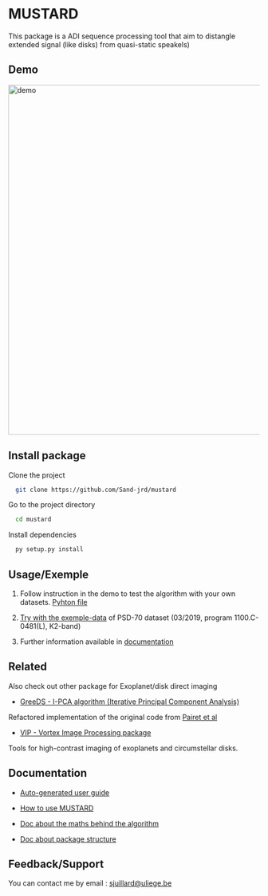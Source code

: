 # MUSTARD

This package is a ADI sequence processing tool that aim to distangle extended signal (like disks) from quasi-static speakels)

## Demo

<img src="./example-data/demo.gif" alt="demo" width="700" text-align="center"/>

## Install package

Clone the project

```bash
  git clone https://github.com/Sand-jrd/mustard
```

Go to the project directory

```bash
  cd mustard
```

Install dependencies

```bash
  py setup.py install
```

## Usage/Exemple

1. Follow instruction in the demo to test the algorithm with your own datasets.
[Pyhton file](demo.py)

2. [Try with the exemple-data](demo.ipynb) of PSD-70 dataset (03/2019, program 1100.C-0481(L), K2-band)

3. Further information available in [documentation](#Documentation) 

## Related

Also check out other package for Exoplanet/disk direct imaging

- [GreeDS - I-PCA algorithm (Iterative Principal Component Analysis)](https://github.com/Sand-jrd/GreeDS)

Refactored implementation of the original code from [Pairet et al](https://arxiv.org/pdf/2008.05170.pdf)

- [VIP - Vortex Image Processing package](https://github.com/vortex-exoplanet/VIP)

Tools for high-contrast imaging of exoplanets and circumstellar disks.

## Documentation

- [Auto-generated user guide](https://mustard.readthedocs.io/)

- [How to use MUSTARD](https://sand-jrd.github.io/MUSTARD/demo.html)

- [Doc about the maths behind the algorithm](https://docs.google.com/presentation/d/1aPjWJUztfjROtt8BPi8uh6X-vBD5dc81wQ1MhMGGOas/edit) 

- [Doc about package structure](https://sand-jrd.github.io/MUSTARD/UMLdocs.png)


## Feedback/Support

You can contact me by email : sjuillard@uliege.be
